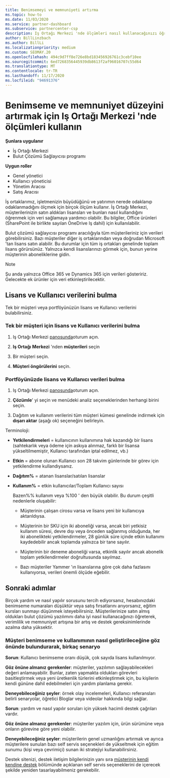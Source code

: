 ```yaml
---
title: Benimsemeyi ve memnuniyeti artırma
ms.topic: how-to
ms.date: 11/03/2020
ms.service: partner-dashboard
ms.subservice: partnercenter-csp
description: Iş Ortağı Merkezi 'nde ölçümleri nasıl kullanacağınızı öğrenin. Ölçümler, işletmenizin büyüdüğünü, müşterilerin lisanslarını nasıl kullandığını ve yatırımın nerede odaklandığını gösterebilir.
author: BillLinzbach
ms.author: BillLi
ms.localizationpriority: medium
ms.custom: SEOMAY.20
ms.openlocfilehash: 494c9d7ff8e726e8bd183456926761c3cebf10ee
ms.sourcegitcommit: 6ed7268356445939db8613f2af96016707c55d64
ms.translationtype: MT
ms.contentlocale: tr-TR
ms.lasthandoff: 11/17/2020
ms.locfileid: "94691376"
---
```

# <a name="use-metrics-in-partner-center-to-increase-adoption-and-satisfaction"></a>Benimseme ve memnuniyet düzeyini artırmak için Iş Ortağı Merkezi 'nde ölçümleri kullanın

**Şunlara uygulanır**

- İş Ortağı Merkezi
- Bulut Çözümü Sağlayıcısı programı

**Uygun roller**

- Genel yönetici
- Kullanıcı yöneticisi
- Yönetim Aracısı
- Satış Aracısı

İş ortaklarımız, işletmenizin büyüdüğünü ve yatırımın nerede odaklanıp odaklanmadığını ölçmek için birçok ölçüm kullanır. İş Ortağı Merkezi, müşterilerinizin satın aldıkları lisansları ve bunları nasıl kullandığını öğrenmek için veri sağlamaya yardımcı olabilir. Bu bilgiler, Office ürünleri (SharePoint ile birlikte sayılan OneDrive Iş dahil) için kullanılabilir.

Bulut çözümü sağlayıcısı programı aracılığıyla tüm müşterileriniz için verileri görebilirsiniz. Bazı müşteriler diğer iş ortaklarından veya doğrudan Microsoft 'tan lisans satın alabilir. Bu durumlar için tüm iş ortakları genelinde toplam lisans görürsünüz. Yalnızca kendi lisanslarınızı görmek için, bunun yerine müşterinin aboneliklerine gidin.

> [!NOTE]  
> Şu anda yalnızca Office 365 ve Dynamics 365 için verileri gösteririz. Gelecekte ek ürünler için veri etkinleştirilecektir.

## <a name="find-license-and-user-data"></a>Lisans ve Kullanıcı verilerini bulma

Tek bir müşteri veya portföyünüzün lisans ve Kullanıcı verilerini bulabilirsiniz.

### <a name="find-license-and-user-data-for-a-single-customer"></a>Tek bir müşteri için lisans ve Kullanıcı verilerini bulma

1. Iş Ortağı Merkezi [panosunda](https://partner.microsoft.com/dashboard)oturum açın.

2. **Iş Ortağı Merkezi** 'nden **müşterileri** seçin

3. Bir müşteri seçin.

4. **Müşteri öngörülerini** seçin.

### <a name="find-license-and-user-data-across-your-portfolio"></a>Portföyünüzde lisans ve Kullanıcı verileri bulma

1. Iş Ortağı Merkezi [panosunda](https://partner.microsoft.com/dashboard)oturum açın.

2. **Çözümle**' yi seçin ve menüdeki analiz seçeneklerinden herhangi birini seçin.

3. Dağıtım ve kullanım verilerini tüm müşteri kümesi genelinde indirmek için **dışarı aktar** (aşağı ok) seçeneğini belirleyin.

Terminoloji:

- **Yetkilendirmeleri** = kullanıcının kullanımına hak kazandığı bir lisans (sahtekarlık veya ödeme için askıya alınmaz, farklı bir lisansa yükseltilmemiştir, Kullanıcı tarafından iptal edilmez, vb.)

- **Etkin** = abone olunan Kullanıcı son 28 takvim günlerinde bir görev için yetkilendirme kullandıysanız.

- **Dağıtım%** = atanan lisanslar/satılan lisanslar

- **Kullanım%** = etkin kullanıcılar/Toplam Kullanıcı sayısı

   Bazen%% kullanım veya %100 ' den büyük olabilir. Bu durum çeşitli nedenlerle oluşabilir:

  - Müşterinin çalışan cirosu varsa ve lisans yeni bir kullanıcıya aktarıldıysa.

  - Müşterinin bir SKU için iki aboneliği varsa, ancak biri yetkisiz kullanım süresi, devre dışı veya önceden sağlanmış olduğunda, her iki abonelikteki yetkilendirmeler, 28 günlük süre içinde etkin kullanımı kaydedebilir ancak toplamda yalnızca bir tane sayılır.

  - Müşterinin bir deneme aboneliği varsa, etkinlik sayılır ancak abonelik toplam yetkilendirmeler doğrultusunda sayılmaz.

  - Bazı müşteriler Yammer 'ın lisanslarına göre çok daha fazlasını kullanıyorsa, verileri önemli ölçüde eğebilir.

## <a name="next-steps"></a>Sonraki adımlar

Birçok yardım ve nasıl yapılır sorusunu tercih ediyorsanız, hesabınızdaki benimseme numaraları düşüktür veya satış fırsatlarını arıyorsanız, eğitim kursları sunmayı düşünmek isteyebilirsiniz. Müşterilerinize satın almış oldukları bulut çözümü yazılımını daha iyi nasıl kullanacağınızı öğreterek, verimlilik ve memnuniyet artışına bir artış ve destek gereksinimlerinde azalma daha yüksektir.

### <a name="considering-how-to-improve-customer-adoption-and-usage---a-couple-scenarios"></a>Müşteri benimseme ve kullanımının nasıl geliştirileceğine göz önünde bulundurarak, birkaç senaryo

**Sorun**: Kullanıcı benimseme oranı düşük, çok sayıda lisans kullanılmıyor.

**Göz önüne almanız gerekenler**: müşteriler, yazılımın sağlayabilecekleri değeri anlamayabilir. Bunlar, zaten yapmakta oldukları görevleri basitleştirmek veya yeni üretkenlik türlerini etkinleştirmek için, bu kişilerin kendi gününe dahil edebilmeleri için yardım planlama gerekir.

**Deneyebileceğiniz şeyler**: örnek olay incelemeleri, Kullanıcı referansları belirli senaryolar, öğretici Bloglar veya videolar hakkında bilgi sağlar.

**Sorun**: yardım ve nasıl yapılır soruları için yüksek hacimli destek çağrıları vardır.

**Göz önüne almanız gerekenler**: müşteriler yazılım için, ürün sürümüne veya onların görevine göre yeni olabilir.

**Deneyebileceğiniz şeyler**: müşterilerin genel uzmanlığını artırmak ve ayrıca müşterilere sunulan bazı self servis seçenekleri de yükseltmek için eğitim sunumu (kişi veya çevrimiçi) sunan iki stratejiyi kullanabilirsiniz.

Destek sitenizi, destek iletişim bilgilerinizin yanı sıra [müşterinin kendi kendine destek](customer-self-support.md) bölümünde açıklanan self servis seçeneklerini de içerecek şekilde yeniden tasarlayabilmeniz gerekebilir.

